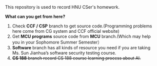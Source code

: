 This repository is used to record HNU CSer's homework. 

**What can you get from here?**

1. Check **CCF / CSP** branch to get source code.(Programming problems here come from CG system and CCF official website)
2. Get **MCU programs** source code from **MCU** branch.(Which may help you in your Sophomore Summer Semester）
3. **Software** branch has all kinds of resource you need if you are taking Ms. Sun Jianhua’s software security testing course.
4. ~~**CS 188** branch record CS 188 course learning process about AI.~~
